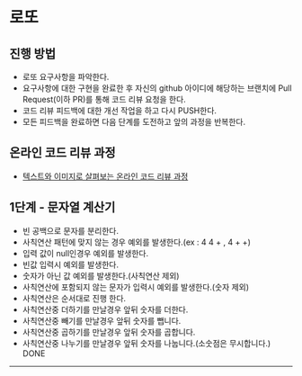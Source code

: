 # 로또
## 진행 방법
* 로또 요구사항을 파악한다.
* 요구사항에 대한 구현을 완료한 후 자신의 github 아이디에 해당하는 브랜치에 Pull Request(이하 PR)를 통해 코드 리뷰 요청을 한다.
* 코드 리뷰 피드백에 대한 개선 작업을 하고 다시 PUSH한다.
* 모든 피드백을 완료하면 다음 단계를 도전하고 앞의 과정을 반복한다.

## 온라인 코드 리뷰 과정
* [텍스트와 이미지로 살펴보는 온라인 코드 리뷰 과정](https://github.com/next-step/nextstep-docs/tree/master/codereview)

## 1단계 - 문자열 계산기
* 빈 공백으로 문자를 분리한다.
* 사칙연산 패턴에 맞지 않는 경우 예외를 발생한다.(ex : 4 4 + , 4 + +)
* 입력 값이 null인경우 예외를 발생한다.
* 빈값 입력시 예외를 발생한다.
* 숫자가 아닌 값 예외를 발생한다.(사칙연산 제외)
* 사칙연산에 포함되지 않는 문자가 입력시 예외를 발생한다.(숫자 제외)
* 사칙연산은 순서대로 진행 한다.
* 사칙연산중 더하기를 만날경우 앞뒤 숫자를 더한다.
* 사칙연산중 빼기를 만날경우 앞뒤 숫자를 뺍니다.
* 사칙연산중 곱하기를 만날경우 앞뒤 숫자를 곱합니다.
* 사칙연산중 나누기를 만날경우 앞뒤 숫자를 나눕니다.(소숫점은 무시합니다.)
DONE
---------

